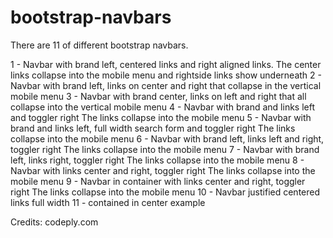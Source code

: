 # bootstrap-navbars

There are 11 of different bootstrap navbars. 

1 - Navbar with brand left, centered links and right aligned links.
    The center links collapse into the mobile menu and rightside links
    show underneath
2 - Navbar with brand left, links on center and right that collapse in the vertical mobile
    menu
3 - Navbar with brand center, links on left and right that all collapse into the vertical mobile
    menu
4 - Navbar with brand and links left and toggler right
    The links collapse into the mobile menu
5 - Navbar with brand and links left, full width search form and toggler right
    The links collapse into the mobile menu
6 - Navbar with brand left, links left and right, toggler right
    The links collapse into the mobile menu
7 - Navbar with brand left, links right, toggler right
    The links collapse into the mobile menu
8 - Navbar with links center and right, toggler right
    The links collapse into the mobile menu
9 - Navbar in container with links center and right, toggler right
    The links collapse into the mobile menu
10 - Navbar justified centered links full width
11 - contained in center example



Credits: codeply.com
